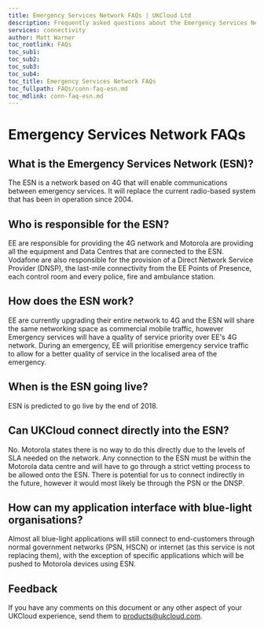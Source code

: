 ```yaml
---
title: Emergency Services Network FAQs | UKCloud Ltd
description: Frequently asked questions about the Emergency Services Network (ESN)
services: connectivity
author: Matt Warner
toc_rootlink: FAQs
toc_sub1: 
toc_sub2:
toc_sub3:
toc_sub4:
toc_title: Emergency Services Network FAQs
toc_fullpath: FAQs/conn-faq-esn.md
toc_mdlink: conn-faq-esn.md
---
```


# Emergency Services Network FAQs

## What is the Emergency Services Network (ESN)?

The ESN is a network based on 4G that will enable communications between emergency services. It will replace the current radio-based system that has been in operation since 2004.

## Who is responsible for the ESN?

EE are responsible for providing the 4G network and Motorola are providing all the equipment and Data Centres that are connected to the ESN. Vodafone are also responsible for the provision of a Direct Network Service Provider (DNSP), the last-mile connectivity from the EE Points of Presence, each control room and every police, fire and ambulance station.

## How does the ESN work?

EE are currently upgrading their entire network to 4G and the ESN will share the same networking space as commercial mobile traffic, however Emergency services will have a quality of service priority over EE's 4G network. During an emergency, EE will prioritise emergency service traffic to allow for a better quality of service in the localised area of the emergency.

## When is the ESN going live?

ESN is predicted to go live by the end of 2018.

## Can UKCloud connect directly into the ESN?

No. Motorola states there is no way to do this directly due to the levels of SLA needed on the network. Any connection to the ESN must be within the Motorola data centre and will have to go through a strict vetting process to be allowed onto the ESN. There is potential for us to connect indirectly in the future, however it would most likely be through the PSN or the DNSP.

## How can my application interface with blue-light organisations?

Almost all blue-light applications will still connect to end-customers through normal government networks (PSN, HSCN) or internet (as this service is not replacing them), with the exception of specific applications which will be pushed to Motorola devices using ESN.

## Feedback

If you have any comments on this document or any other aspect of your UKCloud experience, send them to <products@ukcloud.com>.